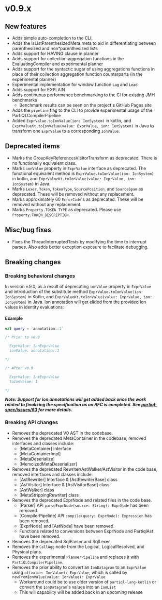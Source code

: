 # v0.9.x

## New features
* Adds simple auto-completion to the CLI.
* Adds the IsListParenthesizedMeta meta to aid in differentiating between parenthesized and non*parenthesized lists
* Adds support for HAVING clause in planner
* Adds support for collection aggregation functions in the EvaluatingCompiler and experimental planner
* Adds support for the syntactic sugar of using aggregations functions in place of their collection aggregation function
  counterparts (in the experimental planner)
* Experimental implementation for window function `Lag` and `Lead`.
* Adds support for EXPLAIN
* Adds continuous performance benchmarking to the CI for existing JMH benchmarks
    * Benchmark results can be seen on the project's GitHub Pages site
* Adds the `pipeline` flag to the CLI to provide experimental usage of the PartiQLCompilerPipeline
* Added `ExprValue.toIonValue(ion: IonSystem)` in kotlin, and `ExprValueKt.toIonValue(value: ExprValue, ion: IonSystem)` in Java to transform one `ExprValue` to a corresponding `IonValue`.

## Deprecated items
* Marks the GroupKeyReferencesVisitorTransform as deprecated. There is no functionally equivalent class.
* Marks `ionValue` property in `ExprValue` interface as deprecated. The functional equivalent method is `ExprValue.toIonValue(ion: IonSystem)` in kotlin, and `ExprValueKt.toIonValue(value: ExprValue, ion: IonSystem)` in Java.
* Marks `Lexer`, `Token`, `TokenType`, `SourcePosition`, and `SourceSpan` as deprecated. These will be removed without
  any replacement.
* Marks approximately 60 `ErrorCode`'s as deprecated. These will be removed without any replacement.
* Marks `Property.TOKEN_TYPE` as deprecated. Please use `Property.TOKEN_DESCRIPTION`.

## Misc/bug fixes
* Fixes the ThreadInterruptedTests by modifying the time to interrupt parses. Also adds better exception exposure to
  facilitate debugging.

## Breaking changes

### Breaking behavioral changes

In version v.9.0, as a result of deprecating `ionValue` property in `ExprValue` and introduction of the substitute method `ExprValue.toIonValue(ion: IonSystem)` in Kotlin, and `ExprValueKt.toIonValue(value: ExprValue, ion: IonSystem)` in Java.
Ion annotation will get elided from the provided Ion values in identity evaluations:

#### Example
```Kotlin
val query = `annotation::1`

/* Prior to v0.9 

  ExprValue: IonExprValue
  ionValue: annotation::1

*/

/* After v0.9

  ExprValue: IntExprValue
  toIonValue: 1

*/
```

_**Note: Support for Ion annotations will get added back once the work related to finalizing the specification as an RFC is completed. See [partiql-spec/issues/63](
https://github.com/partiql/partiql-spec/issues/63) for more details.**_

### Breaking API changes
* Removes the deprecated V0 AST in the codebase.
* Removes the deprecated MetaContainer in the codebase, removed interfaces and classes include:
    * [MetaContainer] Interface
    * [MetaContainerImpl]
    * [MetaDeserialize]
    * [MemoizedMetaDeserializer]
* Removes the deprecated Rewriter/AstWalker/AstVisitor in the code base, removed interfaces and classes include:
    * [AstRewriter] Interface & [AstRewriterBase] class
    * [AstVisitor] Interface & [AstVisitorBase] class
    * [AstWalker] class
    * [MetaStrippingRewriter] class
* Removes the deprecated ExprNode and related files in the code base.
    * [Parser] API `parseExprNode(source: String): ExprNode` has been removed.
    * [CompilerPipeline] API `compile(query: ExprNode): Expression` has been removed.
    * [ExprNode] and [AstNode] have been removed.
    * Functions related to conversions between ExprNode and PartiqlAst have been removed.
* Removes the deprecated SqlParser and SqlLexer
* Removes the `CallAgg` node from the Logical, LogicalResolved, and Physical plans.
* Removes the experimental `PlannerPipeline` and replaces it with `PartiQLCompilerPipeline`.
* Removes the prior ability to convert an `IonDatagram` to an `ExprValue` using `of(value: IonValue): ExprValue`, which is called by `newFromIonValue(value: IonValue): ExprValue`
  * Workaround could be to use older version of `partiql-lang-kotlin` or convert the `IonDatagram`'s values into an `IonList`
  * This will capability will be added back in an upcoming release

